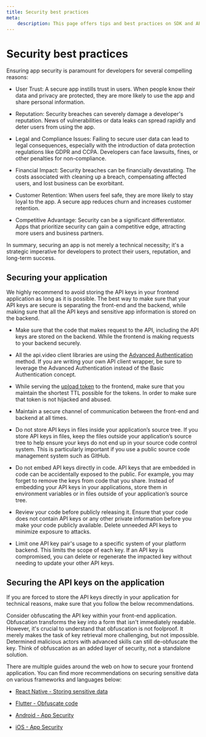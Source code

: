 ```yaml
---
title: Security best practices
meta:
    description: This page offers tips and best practices on SDK and API security that can help secure your application and protect your users.
---
```


# Security best practices

Ensuring app security is paramount for developers for several compelling reasons:

* User Trust: A secure app instills trust in users. When people know their data and privacy are protected, they are more likely to use the app and share personal information.

* Reputation: Security breaches can severely damage a developer's reputation. News of vulnerabilities or data leaks can spread rapidly and deter users from using the app.

* Legal and Compliance Issues: Failing to secure user data can lead to legal consequences, especially with the introduction of data protection regulations like GDPR and CCPA. Developers can face lawsuits, fines, or other penalties for non-compliance.

* Financial Impact: Security breaches can be financially devastating. The costs associated with cleaning up a breach, compensating affected users, and lost business can be exorbitant.

* Customer Retention: When users feel safe, they are more likely to stay loyal to the app. A secure app reduces churn and increases customer retention.

* Competitive Advantage: Security can be a significant differentiator. Apps that prioritize security can gain a competitive edge, attracting more users and business partners.

In summary, securing an app is not merely a technical necessity; it's a strategic imperative for developers to protect their users, reputation, and long-term success.

## Securing your application

We highly recommend to avoid storing the API keys in your frontend application as long as it is possible. The best way to make sure that your API keys are secure is separating the front-end and the backend, while making sure that all the API keys and sensitive app information is stored on the backend.

* Make sure that the code that makes request to the API, including the API keys are stored on the backend. While the frontend is making requests to your backend securely. 

* All the api.video client libraries are using the [Advanced Authentication](https://docs.api.video/reference/disposable-bearer-token-authentication) method. If you are writing your own API client wrapper, be sure to leverage the Advanced Authentication instead of the Basic Authentication concept.

* While serving the [upload token](https://docs.api.video/vod/delegated-upload-tokens) to the frontend, make sure that you maintain the shortest TTL possible for the tokens. In order to make sure that token is not hijacked and abused.

* Maintain a secure channel of communication between the front-end and backend at all times.

* Do not store API keys in files inside your application’s source tree. If you store API keys in files, keep the files outside your application’s source tree to help ensure your keys do not end up in your source code control system. This is particularly important if you use a public source code management system such as GitHub.

* Do not embed API keys directly in code. API keys that are embedded in code can be accidentally exposed to the public. For example, you may forget to remove the keys from code that you share. Instead of embedding your API keys in your applications, store them in environment variables or in files outside of your application’s source tree.

* Review your code before publicly releasing it. Ensure that your code does not contain API keys or any other private information before you make your code publicly available.
Delete unneeded API keys to minimize exposure to attacks.

* Limit one API key pair's usage to a specific system of your platform backend. This limits the scope of each key. If an API key is compromised, you can delete or regenerate the impacted key without needing to update your other API keys.


## Securing the API keys on the application

If you are forced to store the API keys directly in your application for technical reasons, make sure that you follow the below recommendations.

Consider obfuscating the API key within your front-end application. Obfuscation transforms the key into a form that isn't immediately readable. However, it's crucial to understand that obfuscation is not foolproof. It merely makes the task of key retrieval more challenging, but not impossible. Determined malicious actors with advanced skills can still de-obfuscate the key. Think of obfuscation as an added layer of security, not a standalone solution.

There are multiple guides around the web on how to secure your frontend application. You can find more recommendations on securing sensitive data on various frameworks and languages below:

* [React Native - Storing sensitive data](https://reactnative.dev/docs/security#storing-sensitive-info)

* [Flutter - Obfuscate code](https://docs.flutter.dev/deployment/obfuscate)

* [Android - App Security](https://developer.android.com/privacy-and-security/security-tips)

* [iOS - App Security](https://developer.apple.com/documentation/security)